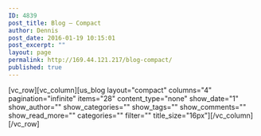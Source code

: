 ```yaml
---
ID: 4839
post_title: Blog – Compact
author: Dennis
post_date: 2016-01-19 10:15:01
post_excerpt: ""
layout: page
permalink: http://169.44.121.217/blog-compact/
published: true
---
```

[vc_row][vc_column][us_blog layout="compact" columns="4" pagination="infinite" items="28" content_type="none" show_date="1" show_author="" show_categories="" show_tags="" show_comments="" show_read_more="" categories="" filter="" title_size="16px"][/vc_column][/vc_row]